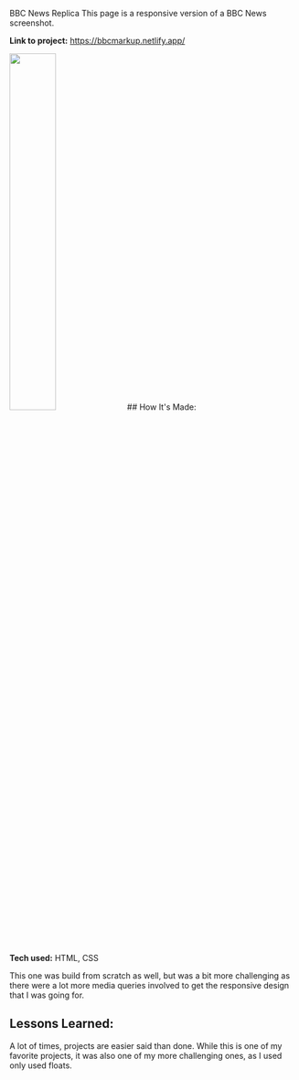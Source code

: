 BBC News Replica
This page is a responsive version of a BBC News screenshot.

**Link to project:** https://bbcmarkup.netlify.app/


<img src="https://i.imgur.com/wMHlSrm.png" width=40% height=40%>
## How It's Made:

**Tech used:** HTML, CSS

This one was build from scratch as well, but was a bit more challenging as there were a lot more media queries involved to get the responsive design that I was going for. 

## Lessons Learned:

A lot of times, projects are easier said than done. While this is one of my favorite projects, it was also one of my more challenging ones, as I used only used floats. 
